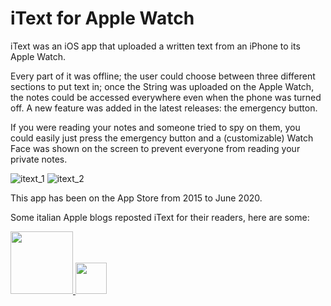 # iText for Apple Watch

iText was an iOS app that uploaded a written text from an iPhone to its Apple Watch. 

Every part of it was offline; the user could choose between three different sections to put text in; once the String was uploaded on the Apple Watch, the notes could be accessed everywhere even when the phone was turned off. 
A new feature was added in the latest releases: the emergency button. 

If you were reading your notes and someone tried to spy on them, you could easily just press the emergency button and a (customizable) Watch Face was shown on the screen to prevent everyone from reading your private notes. 

![itext_1](https://user-images.githubusercontent.com/1354168/155494989-15921c62-8ac2-42cf-9cf5-5788ad5944e8.png)
![itext_2](https://user-images.githubusercontent.com/1354168/155495006-91b82287-c44c-4096-bfdd-16a74f26679a.png)

This app has been on the App Store from 2015 to June 2020.

Some italian Apple blogs reposted iText for their readers, here are some: 

<a href="https://www.ispazio.net/541073/itext-per-apple-watch-lapplicazione-nativa-watchos-2-per-avere-tutti-i-testi-a-portata-di-polso"><img src="https://www.ispazio.net/wp-content/uploads/2021/04/logo-ispazio-retina.png" width="100px">      </a>
<a href="https://www.melamorsicata.it/2015/11/02/itext-unapp-per-avere-delle-note-nelliphone/"><img src="https://www.melamorsicata.it/wp-content/uploads/2020/08/cropped-logo-bianco-1.png" width="50px"></a>
